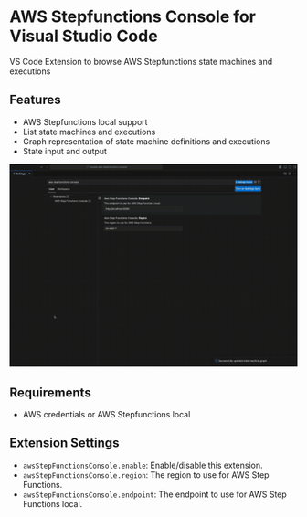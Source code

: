 # AWS Stepfunctions Console for Visual Studio Code
VS Code Extension to browse AWS Stepfunctions state machines and executions

## Features
* AWS Stepfunctions local support
* List state machines and executions
* Graph representation of state machine definitions and executions
* State input and output

![demo](demo.gif)
## Requirements
* AWS credentials or AWS Stepfunctions local

## Extension Settings
* `awsStepFunctionsConsole.enable`: Enable/disable this extension.
* `awsStepFunctionsConsole.region`: The region to use for AWS Step Functions.
* `awsStepFunctionsConsole.endpoint`: The endpoint to use for AWS Step Functions local.
